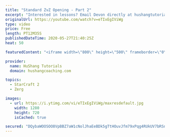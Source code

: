 ```yaml
---
title: "Standard ZvZ Opening - Part 2"
excerpt: "Interested in lessons? Email Devon directly at hushangtutorials@outlook.com ------------------------------------------------------------------------------------------------------- Want to support HuShang Tutorials directly? Patreon is a website where you can contribute a monthly donation that will help"
originalUrl: https://youtube.com/watch?v=eTIxEgIViWg
type: video
price: Free
length: PT12M35S
publishedDateTime: 2020-05-27T21:40:25Z
heat: 50

featuredContent: "<iframe width=\"800\" height=\"500\" frameborder=\"0\" src=\"https://www.youtube.com/embed/eTIxEgIViWg\" allow=\"accelerometer; autoplay; encrypted-media; gyroscope; picture-in-picture\" allowfullscreen></iframe>"

provider:
  name: HuShang Tutorials
  domain: hushangcoaching.com

topics:
  - StarCraft 2
  - Zerg

images:
  - url: https://i.ytimg.com/vi/eTIxEgIViWg/maxresdefault.jpg
    width: 1280
    height: 720
    isCached: true

secured: "DQybaWOOSOO8VpBBZ7aW1cNolJhaEeBDk5gTtHOuvJfm79xPqg4RUkUV7bRSn7bwGjBTRdtl4R0t5e6h1TB4e957Tq/4uL365hSRVfcPaLIA/cpBi+sgL0p99/9ePFbtbC9337hwXB+FIjjKVOdvAZdomUoLsTYUCuvUMH1ULaNINwRsqetmYeAncTRY9/0Pwvv4tSGdLUJE6Soel2APLxW05LuyB1t6nwECqfc7Q/E8VtErTIZ6OMIE7fC8PhLoQhMU43Ug1nDwvwRI4flt8H6UZfW+ajllF0wT+XEHFPc7VG6yZucOOvSy1fh6aI6JeabMrLvECv09v09P7QuD+lA3i5rslsPNZ5xsxikM15uezAWZPOz+f8iRS5Ws3N97dXeSyJZ4G83YOHdipQW3rTPh6VoSXoZce0481s7eabk=;gsZo2UEgq9dwxAN0Bn5bHw=="
---
```


